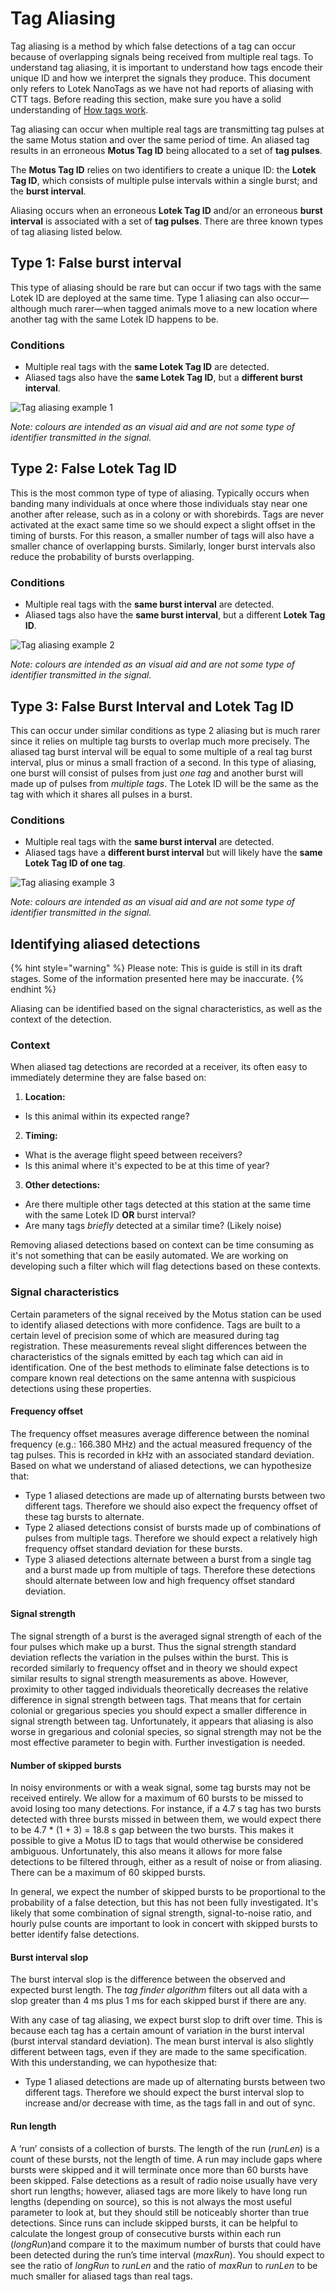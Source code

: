 # Tag Aliasing

Tag aliasing is a method by which false detections of a tag can occur because of overlapping signals being received from multiple real tags. To understand tag aliasing, it is important to understand how tags encode their unique ID and how we interpret the signals they produce. This document only refers to Lotek NanoTags as we have not had reports of aliasing with CTT tags. Before reading this section, make sure you have a solid understanding of [How tags work](how-tags-work.md).

Tag aliasing can occur when multiple real tags are transmitting tag pulses at the same Motus station and over the same period of time. An aliased tag results in an erroneous **Motus Tag ID** being allocated to a set of **tag pulses**.

The **Motus Tag ID** relies on two identifiers to create a unique ID: the **Lotek Tag ID**, which consists of multiple pulse intervals within a single burst; and the **burst interval**.

Aliasing occurs when an erroneous **Lotek Tag ID** and/or an erroneous **burst interval** is associated with a set of **tag pulses**. There are three known types of tag aliasing listed below.

## Type 1: False burst interval

This type of aliasing should be rare but can occur if two tags with the same Lotek ID are deployed at the same time. Type 1 aliasing can also occur—although much rarer—when tagged animals move to a new location where another tag with the same Lotek ID happens to be.

### Conditions

* Multiple real tags with the **same Lotek Tag ID** are detected.
* Aliased tags also have the **same Lotek Tag ID**, but a **different burst interval**.

![Tag aliasing example 1](.gitbook/assets/type1aliasing.png)

_Note: colours are intended as an visual aid and are not some type of identifier transmitted in the signal._

## Type 2: False Lotek Tag ID

This is the most common type of type of aliasing. Typically occurs when banding many individuals at once where those individuals stay near one another after release, such as in a colony or with shorebirds. Tags are never activated at the exact same time so we should expect a slight offset in the timing of bursts. For this reason, a smaller number of tags will also have a smaller chance of overlapping bursts. Similarly, longer burst intervals also reduce the probability of bursts overlapping.

### Conditions

* Multiple real tags with the **same burst interval** are detected.
* Aliased tags also have the **same burst interval**, but a different **Lotek Tag ID**.

![Tag aliasing example 2](.gitbook/assets/type2aliasing.png)

_Note: colours are intended as an visual aid and are not some type of identifier transmitted in the signal._

## Type 3: False Burst Interval and Lotek Tag ID

This can occur under similar conditions as type 2 aliasing but is much rarer since it relies on multiple tag bursts to overlap much more precisely. The aliased tag burst interval will be equal to some multiple of a real tag burst interval, plus or minus a small fraction of a second. In this type of aliasing, one burst will consist of pulses from just _one tag_ and another burst will made up of pulses from _multiple tags_. The Lotek ID will be the same as the tag with which it shares all pulses in a burst.

### Conditions

* Multiple real tags with the **same burst interval** are detected.
* Aliased tags have a **different burst interval** but will likely have the **same Lotek Tag ID of one tag**.

![Tag aliasing example 3](.gitbook/assets/type3aliasing.png)

_Note: colours are intended as an visual aid and are not some type of identifier transmitted in the signal._

## Identifying aliased detections

{% hint style="warning" %}
Please note: This is guide is still in its draft stages. Some of the information presented here may be inaccurate.
{% endhint %}

Aliasing can be identified based on the signal characteristics, as well as the context of the detection.

### Context

When aliased tag detections are recorded at a receiver, its often easy to immediately determine they are false based on:

1. **Location:**
  * Is this animal within its expected range?


2. **Timing:**
  * What is the average flight speed between receivers?
  * Is this animal where it's expected to be at this time of year?


3. **Other detections:**
  * Are there multiple other tags detected at this station at the same time with the same Lotek ID **OR** burst interval?
  * Are many tags _briefly_ detected at a similar time? (Likely noise)


Removing aliased detections based on context can be time consuming as it's not something that can be easily automated. We are working on developing such a filter which will flag detections based on these contexts.


### Signal characteristics

Certain parameters of the signal received by the Motus station can be used to identify aliased detections with more confidence. Tags are built to a certain level of precision some of which are measured during tag registration. These measurements reveal slight differences between the characteristics of the signals emitted by each tag which can aid in identification. One of the best methods to eliminate false detections is to compare known real detections on the same antenna with suspicious detections using these properties.

#### Frequency offset

The frequency offset measures average difference between the nominal frequency \(e.g.: 166.380 MHz\) and the actual measured frequency of the tag pulses. This is recorded in kHz with an associated standard deviation. Based on what we understand of aliased detections, we can hypothesize that:

* Type 1 aliased detections are made up of alternating bursts between two different tags. Therefore we should also expect the frequency offset of these tag bursts to alternate.
* Type 2 aliased detections consist of bursts made up of combinations of pulses from multiple tags. Therefore we should expect a relatively high frequency offset standard deviation for these bursts.
* Type 3 aliased detections alternate between a burst from a single tag and a burst made up from multiple of tags. Therefore these detections should alternate between low and high frequency offset standard deviation.

#### Signal strength

The signal strength of a burst is the averaged signal strength of each of the four pulses which make up a burst. Thus the signal strength standard deviation reflects the variation in the pulses within the burst. This is recorded similarly to frequency offset and in theory we should expect similar results to signal strength measurements as above. However, proximity to other tagged individuals theoretically decreases the relative difference in signal strength between tags. That means that for certain colonial or gregarious species you should expect a smaller difference in signal strength between tag. Unfortunately, it appears that aliasing is also worse in gregarious and colonial species, so signal strength may not be the most effective parameter to begin with. Further investigation is needed.

#### Number of skipped bursts

In noisy environments or with a weak signal, some tag bursts may not be received entirely. We allow for a maximum of 60 bursts to be missed to avoid losing too many detections. For instance, if a 4.7 s tag has two bursts detected with three bursts missed in between them, we would expect there to be 4.7 \* \(1 + 3\) = 18.8 s gap between the two bursts. This makes it possible to give a Motus ID to tags that would otherwise be considered ambiguous. Unfortunately, this also means it allows for more false detections to be filtered through, either as a result of noise or from aliasing. There can be a maximum of 60 skipped bursts.

In general, we expect the number of skipped bursts to be proportional to the probability of a false detection, but this has not been fully investigated. It's likely that some combination of signal strength, signal-to-noise ratio, and hourly pulse counts are important to look in concert with skipped bursts to better identify false detections.

#### Burst interval slop

The burst interval slop is the difference between the observed and expected burst length. The *tag finder algorithm* filters out all data with a slop greater than 4 ms plus 1 ms for each skipped burst if there are any.

With any case of tag aliasing, we expect burst slop to drift over time. This is because each tag has a certain amount of variation in the burst interval (burst interval standard deviation). The mean burst interval is also slightly different between tags, even if they are made to the same specification. With this understanding, we can hypothesize that:
* Type 1 aliased detections are made up of alternating bursts between two different tags. Therefore we should expect the burst interval slop to increase and/or decrease with time, as the tags fall in and out of sync.

#### Run length

A ‘run’ consists of a collection of bursts. The length of the run (*runLen*) is a count of these bursts, not the length of time. A run may include gaps where bursts were skipped and it will terminate once more than 60 bursts have been skipped. False detections as a result of radio noise usually have very short run lengths; however, aliased tags are more likely to have long run lengths (depending on source), so this is not always the most useful parameter to look at, but they should still be noticeably shorter than true detections. Since runs can include skipped bursts, it can be helpful to calculate the longest group of consecutive bursts within each run (*longRun*)and compare it to the maximum number of bursts that could have been detected during the run’s time interval (*maxRun*). You should expect to see the ratio of _longRun_ to _runLen_ and the ratio of *maxRun* to *runLen* to be much smaller for aliased tags than real tags.
